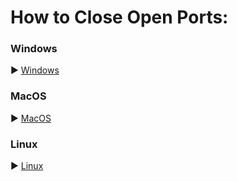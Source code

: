 <h1>How to Close Open Ports:</h1>

<h3>Windows</h3>

▶️ <a href="https://winbuzzer.com/2021/03/31/how-to-open-or-close-a-port-in-windows-10-firewall-xcxwbt/" target=_blank>Windows</a>


<h3>MacOS</h3>

▶️ <a href="https://stackoverflow.com/questions/12397175/how-do-i-close-an-open-port-from-the-terminal-on-the-mac">MacOS</a>

<h3>Linux</h3>

▶️ <a href="https://askubuntu.com/questions/410218/how-to-close-an-open-port-in-ubuntu">Linux</a>
